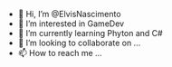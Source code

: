 - 👋 Hi, I’m @ElvisNascimento
- 👀 I’m interested in GameDev
- 🌱 I’m currently learning Phyton and C#
- 💞️ I’m looking to collaborate on ...
- 📫 How to reach me ...

<!---
ElvisNascimento/ElvisNascimento is a ✨ special ✨ repository because its `README.md` (this file) appears on your GitHub profile.
You can click the Preview link to take a look at your changes.
--->
